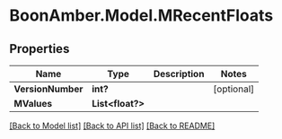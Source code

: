 # BoonAmber.Model.MRecentFloats
## Properties

Name | Type | Description | Notes
------------ | ------------- | ------------- | -------------
**VersionNumber** | **int?** |  | [optional] 
**MValues** | **List&lt;float?&gt;** |  | 

[[Back to Model list]](../README.md#documentation-for-models) [[Back to API list]](../README.md#documentation-for-api-endpoints) [[Back to README]](../README.md)

